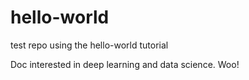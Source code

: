 # hello-world
test repo using the hello-world tutorial

Doc interested in deep learning and data science. Woo!
